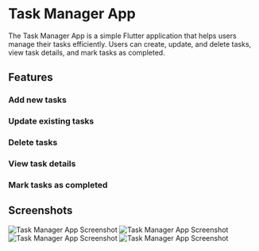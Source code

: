 # Task Manager App

The Task Manager App is a simple Flutter application that helps users manage their tasks efficiently. Users can create, update, and delete tasks, view task details, and mark tasks as completed.

## Features

### Add new tasks
### Update existing tasks
### Delete tasks
### View task details
### Mark tasks as completed

## Screenshots

![Task Manager App Screenshot](<screenshort/WhatsApp Image 2024-08-07 at 11.12.16 PM (1).jpeg>)
![Task Manager App Screenshot](<screenshort/WhatsApp Image 2024-08-07 at 11.12.16 PM (1).jpeg>)
![Task Manager App Screenshot](<screenshort/WhatsApp Image 2024-08-07 at 11.12.17 PM (1).jpeg>)
![Task Manager App Screenshot](<screenshort/WhatsApp Image 2024-08-07 at 11.12.17 PM.jpeg>)

